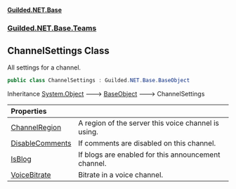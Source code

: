 
#### [Guilded.NET.Base](index 'index')
### [Guilded.NET.Base.Teams](index#Guilded_NET_Base_Teams 'Guilded.NET.Base.Teams')
## ChannelSettings Class
All settings for a channel.  
```csharp
public class ChannelSettings : Guilded.NET.Base.BaseObject
```

Inheritance [System.Object](https://docs.microsoft.com/en-us/dotnet/api/System.Object 'System.Object') &#129106; [BaseObject](BaseObject 'Guilded.NET.Base.BaseObject') &#129106; ChannelSettings  

| Properties | |
| :--- | :--- |
| [ChannelRegion](ChannelSettings_ChannelRegion 'Guilded.NET.Base.Teams.ChannelSettings.ChannelRegion') | A region of the server this voice channel is using.<br/> |
| [DisableComments](ChannelSettings_DisableComments 'Guilded.NET.Base.Teams.ChannelSettings.DisableComments') | If comments are disabled on this channel.<br/> |
| [IsBlog](ChannelSettings_IsBlog 'Guilded.NET.Base.Teams.ChannelSettings.IsBlog') | If blogs are enabled for this announcement channel.<br/> |
| [VoiceBitrate](ChannelSettings_VoiceBitrate 'Guilded.NET.Base.Teams.ChannelSettings.VoiceBitrate') | Bitrate in a voice channel.<br/> |

